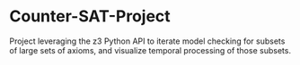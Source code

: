 # Counter-SAT-Project
Project leveraging the z3 Python API to iterate model checking for subsets of large sets of axioms, and visualize temporal processing of those subsets.
